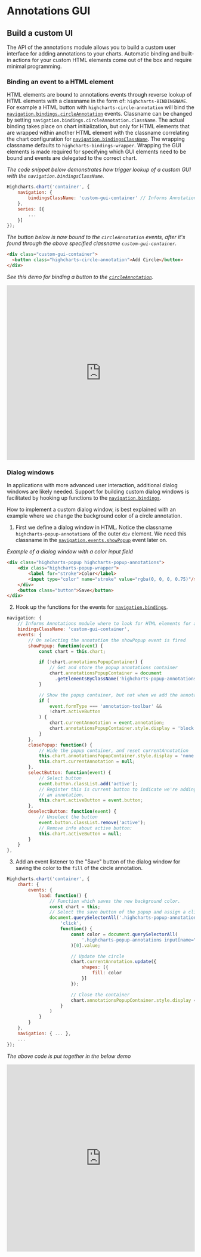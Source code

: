 Annotations GUI
===

## Build a custom UI
The API of the annotations module allows you to build a custom user interface for adding annotations to your charts. Automatic binding and built-in actions for your custom HTML elements come out of the box and require minimal programming.

### Binding an event to a HTML element
HTML elements are bound to annotations events through reverse lookup of HTML elements with a classname in the form of: `highcharts-BINDINGNAME`. For example a HTML button with `highcharts-circle-annotation` will bind the [`navigation.bindings.circleAnnotation`](https://api.highcharts.com/highcharts/navigation.bindings.circleAnnotation) events. Classname can be changed by setting `navigation.bindings.circleAnnotation.className`. The actual binding takes place on chart initialization, but only for HTML elements that are wrapped within another HTML element with the classname correlating the chart configuration for [`navigation.bindingsClassName`](https://api.highcharts.com/highcharts/navigation.bindingsClassName). The wrapping classname defaults to `highcharts-bindings-wrapper`. Wrapping the GUI elements is made required for specifying which GUI elements need to be bound and events are delegated to the correct chart.

_The code snippet below demonstrates how trigger lookup of a custom GUI with the `navigation.bindingsClassName`._

```js
Highcharts.chart('container', {
    navigation: {
        bindingsClassName: 'custom-gui-container' // Informs Annotations module where to look for HTML elements for adding annotations etc.
    },
    series: [{
        ...
    }]
});
```

_The button below is now bound to the `circleAnnotation` events, after it's found through the above specified classname `custom-gui-container`._

```html
<div class="custom-gui-container">
  <button class="highcharts-circle-annotation">Add Circle</button>
</div>
```

_See this demo for binding a button to the [`circleAnnotation`](https://api.highcharts.com/highcharts/navigation.bindings.circleAnnotation)._

<iframe style="width: 100%; height: 469px; border: none;" src=https://www.highcharts.com/samples/embed/highcharts/annotations/basic-gui allow="fullscreen"></iframe>

### Dialog windows

In applications with more advanced user interaction, additional dialog windows are likely needed. Support for building custom dialog windows is facilitated by hooking up functions to the [`navigation.bindings`](https://api.highcharts.com/highcharts/navigation.bindings).

How to implement a custom dialog window, is best explained with an example where we change the background color of a circle annotation.

1. First we define a dialog window in HTML. Notice the classname `highcharts-popup-annotations` of the outer `div` element. We need this classname in the [`navigation.events.showPopup`](https://api.highcharts.com/highcharts/navigation.events.showPopup) event later on.

  _Example of a dialog window with a color input field_

  ```html
  <div class="highcharts-popup highcharts-popup-annotations">
      <div class="highcharts-popup-wrapper">
          <label for="stroke">Color</label>
          <input type="color" name="stroke" value="rgba(0, 0, 0, 0.75)"/>
      </div>
      <button class="button">Save</button>
  </div>
  ```

2. Hook up the functions for the events for [`navigation.bindings`](https://api.highcharts.com/highcharts/navigation.bindings).

  ```js
  navigation: {
      // Informs Annotations module where to look for HTML elements for adding annotations etc.
      bindingsClassName: 'custom-gui-container',
      events: {
          // On selecting the annotation the showPopup event is fired
          showPopup: function(event) {
              const chart = this.chart;

              if (!chart.annotationsPopupContainer) {
                  // Get and store the popup annotations container
                  chart.annotationsPopupContainer = document
                    .getElementsByClassName('highcharts-popup-annotations')[0];
              }

              // Show the popup container, but not when we add the annotation.
              if (
                  event.formType === 'annotation-toolbar' &&
                  !chart.activeButton
              ) {
                  chart.currentAnnotation = event.annotation;
                  chart.annotationsPopupContainer.style.display = 'block';
              }
          },
          closePopup: function() {
              // Hide the popup container, and reset currentAnnotation
              this.chart.annotationsPopupContainer.style.display = 'none';
              this.chart.currentAnnotation = null;
          },
          selectButton: function(event) {
              // Select button
              event.button.classList.add('active');
              // Register this is current button to indicate we're adding
              // an annotation.
              this.chart.activeButton = event.button;
          },
          deselectButton: function(event) {
              // Unselect the button
              event.button.classList.remove('active');
              // Remove info about active button:
              this.chart.activeButton = null;
          }
      }
  },
  ```

3. Add an event listener to the "Save" button of the dialog window for saving the color to the `fill` of the circle annotation.

  ```js
  Highcharts.chart('container', {
      chart: {
          events: {
              load: function() {
                  // Function which saves the new background color.
                  const chart = this;
                  // Select the save button of the popup and assign a click event
                  document.querySelectorAll('.highcharts-popup-annotations button')[0].addEventListener(
                      'click',
                      function() {
                          const color = document.querySelectorAll(
                              '.highcharts-popup-annotations input[name="stroke"]'
                          )[0].value;

                          // Update the circle
                          chart.currentAnnotation.update({
                              shapes: [{
                                  fill: color
                              }]
                          });

                          // Close the container
                          chart.annotationsPopupContainer.style.display = 'none';
                      }
                  )
              }
          }
      },
      navigation: { ... },
      ...
  });
  ```

  _The above code is put together in the below demo_
  <iframe style="width: 100%; height: 502px; border: none;" src=https://www.highcharts.com/samples/embed/highcharts/annotations/custom-popup allow="fullscreen"></iframe>